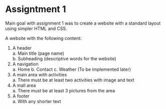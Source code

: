 ﻿# Assigntment 1
 
 Main goal with assignment 1 was to create a website with a standard layout using simpler HTML and CSS.
 
A website with the following content:  
1. A header  
  a. Main title (page name)  
  b. Subheading (descriptive words for the website)  
2. A navigation  
  a. Home
  b. Contact
  c. Weather (To be implemented later)  
3. A main area with activities  
  a. There must be at least two activities with image and text  
4. A mall area  
  a. There must be at least 3 pictures from the area  
5. A footer  
  a. With any shorter text
